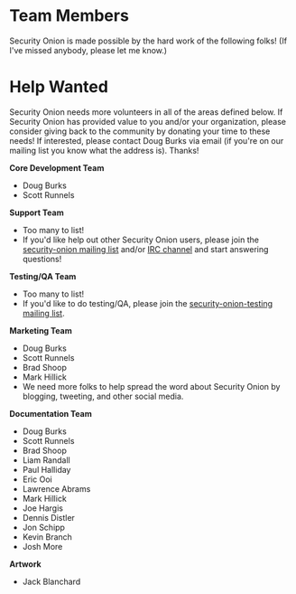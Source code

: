 # Team Members #

Security Onion is made possible by the hard work of the following folks!  (If I've missed anybody, please let me know.)

# Help Wanted #
Security Onion needs more volunteers in all of the areas defined below.  If Security Onion has provided value to you and/or your organization, please consider giving back to the community by donating your time to these needs!  If interested, please contact Doug Burks via email (if you're on our mailing list you know what the address is).  Thanks!

**Core Development Team**
  * Doug Burks
  * Scott Runnels

**Support Team**
  * Too many to list!
  * If you'd like help out other Security Onion users, please join the <a href='http://groups.google.com/group/security-onion'>security-onion mailing list</a> and/or <a href='http://webchat.freenode.net/?channels=securityonion'>IRC channel</a> and start answering questions!

**Testing/QA Team**
  * Too many to list!
  * If you'd like to do testing/QA, please join the <a href='http://groups.google.com/group/security-onion-testing'>security-onion-testing mailing list</a>.

**Marketing Team**
  * Doug Burks
  * Scott Runnels
  * Brad Shoop
  * Mark Hillick
  * We need more folks to help spread the word about Security Onion by blogging, tweeting, and other social media.

**Documentation Team**
  * Doug Burks
  * Scott Runnels
  * Brad Shoop
  * Liam Randall
  * Paul Halliday
  * Eric Ooi
  * Lawrence Abrams
  * Mark Hillick
  * Joe Hargis
  * Dennis Distler
  * Jon Schipp
  * Kevin Branch
  * Josh More

**Artwork**
  * Jack Blanchard